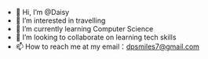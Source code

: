 - 👋 Hi, I’m @Daisy
- 👀 I’m interested in travelling
- 🌱 I’m currently learning Computer Science
- 💞️ I’m looking to collaborate on learning tech skills
- 📫 How to reach me at my email：dpsmiles7@gmail.com

<!---
DaisyA1/DaisyA1 is a ✨ special ✨ repository because its `README.md` (this file) appears on your GitHub profile.
You can click the Preview link to take a look at your changes.
--->
